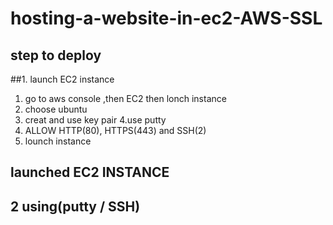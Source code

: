 # hosting-a-website-in-ec2-AWS-SSL
## step to deploy
##1. launch EC2 instance
1. go to aws console ,then EC2 then lonch instance 
2. choose ubuntu
3. creat and use key pair 
4.use putty 
5. ALLOW HTTP(80), HTTPS(443) and SSH(2)
6. lounch instance
## launched EC2 INSTANCE
## 2 using(putty / SSH)
